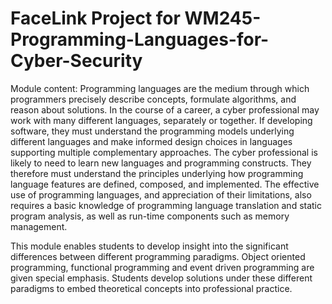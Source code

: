 # FaceLink Project for WM245-Programming-Languages-for-Cyber-Security



Module content:
Programming languages are the medium through which programmers precisely describe concepts, formulate algorithms, and reason about solutions. In the course of a career, a cyber professional may work with many different languages, separately or together. If developing software, they must understand the programming models underlying different languages and make informed design choices in languages supporting multiple complementary approaches. The cyber professional is likely to need to learn new languages and programming constructs. They therefore must understand the principles underlying how programming language features are defined, composed, and implemented. The effective use of programming languages, and appreciation of their limitations, also requires a basic knowledge of programming language translation and static program analysis, as well as run-time components such as memory management.

This module enables students to develop insight into the significant differences between different programming paradigms. Object oriented programming, functional programming and event driven programming are given special emphasis. Students develop solutions under these different paradigms to embed theoretical concepts into professional practice.
